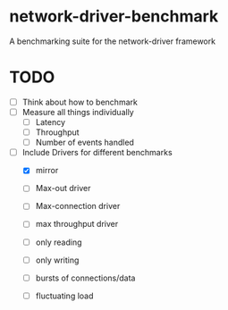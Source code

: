 # network-driver-benchmark
A benchmarking suite for the network-driver framework

# TODO
- [ ] Think about how to benchmark
- [ ] Measure all things individually
  - [ ] Latency
  - [ ] Throughput
  - [ ] Number of events handled

- [ ] Include Drivers for different benchmarks
  - [x] mirror
  - [ ] Max-out driver
  - [ ] Max-connection driver
  - [ ] max throughput driver
  - [ ] only reading
  - [ ] only writing
  - [ ] bursts of connections/data
  - [ ] fluctuating load

